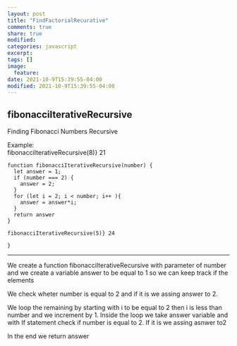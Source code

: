 ```yaml
---
layout: post
title: "FindFactorialRecurative"
comments: true
share: true
modified:
categories: javascript
excerpt:
tags: []
image:
  feature:
date: 2021-10-9T15:39:55-04:00
modified: 2021-10-9T15:39:55-04:00
---
```


## fibonacciIterativeRecursive

Finding Fibonacci Numbers Recursive

Example:<br>
fibonacciIterativeRecursive(8)} 21  <br>




~~~
function fibonacciIterativeRecursive(number) {
  let answer = 1;
  if (number === 2) {
    answer = 2;
  }
  for (let i = 2; i < number; i++ ){
    answer = answer*i;
  }
  return answer
}

fibonacciIterativeRecursive(5)} 24

}

~~~
___

We create a function fibonacciIterativeRecursive with parameter of number and we create a variable answer to be equal to 1 so we can keep track if the elements <br>

We check wheter number is equal to 2 and if it is we assing answer to 2.<br>

We loop the remaining by starting with i to be equal to 2 then i is less than number and we increment by 1. Inside the loop we take answer variable and with If statement check if number is equal to 2. If it is we assing asnwer to2 <br>

In the end we return answer

